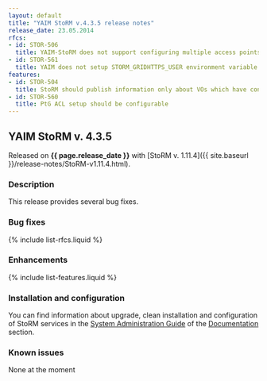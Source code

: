 ```yaml
---
layout: default
title: "YAIM StoRM v.4.3.5 release notes"
release_date: 23.05.2014
rfcs:
- id: STOR-506
  title: YAIM-StoRM does not support configuring multiple access points for a given storage area
- id: STOR-561
  title: YAIM does not setup STORM_GRIDHTTPS_USER environment variable
features:
- id: STOR-504
  title: StoRM should publish information only about VOs which have configured storage areas
- id: STOR-560
  title: PtG ACL setup should be configurable
---
```


## YAIM StoRM v. 4.3.5

Released on **{{ page.release_date }}** with [StoRM v. 1.11.4]({{ site.baseurl }}/release-notes/StoRM-v1.11.4.html).

### Description

This release provides several bug fixes.

### Bug fixes

{% include list-rfcs.liquid %}

### Enhancements

{% include list-features.liquid %}

### Installation and configuration

You can find information about upgrade, clean installation and configuration of StoRM services in the [System Administration Guide][storm-sysadmin-guide] of the [Documentation][storm-documentation] section.

### Known issues

None at the moment

[storm-documentation]: {{site.baseurl}}/documentation.html
[storm-sysadmin-guide]: {{site.baseurl}}/documentation/sysadmin-guide/1.11.4
